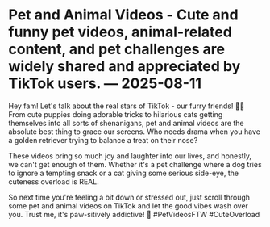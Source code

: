 # Pet and Animal Videos - Cute and funny pet videos, animal-related content, and pet challenges are widely shared and appreciated by TikTok users. — 2025-08-11

Hey fam! Let's talk about the real stars of TikTok - our furry friends! 🐶🐱 From cute puppies doing adorable tricks to hilarious cats getting themselves into all sorts of shenanigans, pet and animal videos are the absolute best thing to grace our screens. Who needs drama when you have a golden retriever trying to balance a treat on their nose?

These videos bring so much joy and laughter into our lives, and honestly, we can't get enough of them. Whether it's a pet challenge where a dog tries to ignore a tempting snack or a cat giving some serious side-eye, the cuteness overload is REAL.

So next time you're feeling a bit down or stressed out, just scroll through some pet and animal videos on TikTok and let the good vibes wash over you. Trust me, it's paw-sitively addictive! 🐾 #PetVideosFTW #CuteOverload